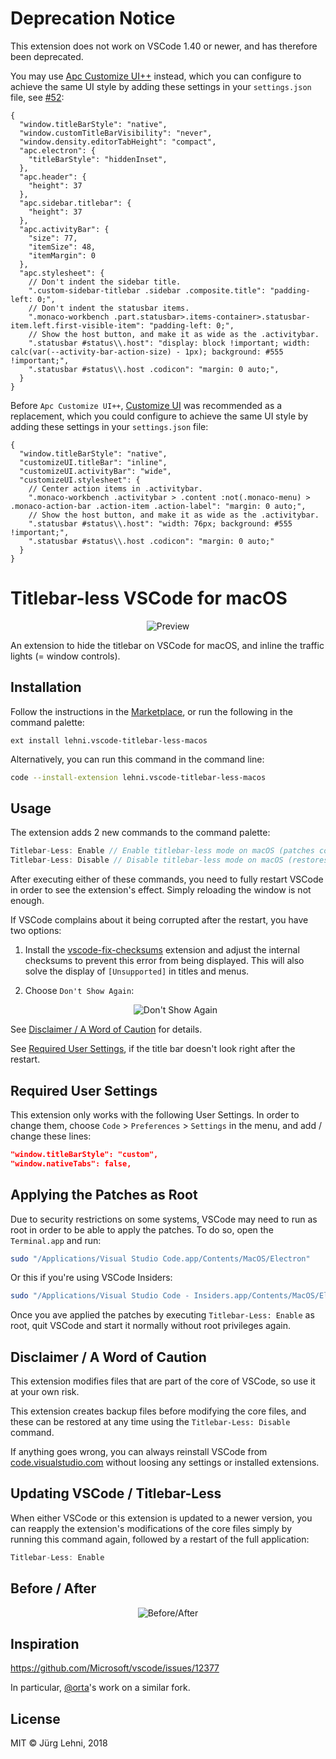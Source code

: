 # Deprecation Notice

This extension does not work on VSCode 1.40 or newer, and has therefore been
deprecated.

You may use [Apc Customize
UI++](https://marketplace.visualstudio.com/items?itemName=drcika.apc-extension)
instead, which you can configure to achieve the same UI style by adding these
settings in your `settings.json` file, see [#52](https://github.com/drcika/apc-extension/issues/52):

```jsonc
{
  "window.titleBarStyle": "native",
  "window.customTitleBarVisibility": "never",
  "window.density.editorTabHeight": "compact",
  "apc.electron": {
    "titleBarStyle": "hiddenInset",
  },
  "apc.header": {
    "height": 37
  },
  "apc.sidebar.titlebar": {
    "height": 37
  },
  "apc.activityBar": {
    "size": 77,
    "itemSize": 48,
    "itemMargin": 0
  },
  "apc.stylesheet": {
    // Don't indent the sidebar title.
    ".custom-sidebar-titlebar .sidebar .composite.title": "padding-left: 0;",
    // Don't indent the statusbar items.
    ".monaco-workbench .part.statusbar>.items-container>.statusbar-item.left.first-visible-item": "padding-left: 0;",
    // Show the host button, and make it as wide as the .activitybar.
    ".statusbar #status\\.host": "display: block !important; width: calc(var(--activity-bar-action-size) - 1px); background: #555 !important;",
    ".statusbar #status\\.host .codicon": "margin: 0 auto;",
  }
}
```

Before `Apc Customize UI++`, [Customize
UI](https://marketplace.visualstudio.com/items?itemName=iocave.customize-ui) was
recommended as a replacement, which you could configure to achieve the same UI
style by adding these settings in your `settings.json` file:

```jsonc
{
  "window.titleBarStyle": "native",
  "customizeUI.titleBar": "inline",
  "customizeUI.activityBar": "wide",
  "customizeUI.stylesheet": {
    // Center action items in .activitybar.
    ".monaco-workbench .activitybar > .content :not(.monaco-menu) > .monaco-action-bar .action-item .action-label": "margin: 0 auto;",
    // Show the host button, and make it as wide as the .activitybar.
    ".statusbar #status\\.host": "width: 76px; background: #555 !important;",
    ".statusbar #status\\.host .codicon": "margin: 0 auto;"
  }
}
```

# Titlebar-less VSCode for macOS

<p align="center">
  <img src="https://raw.githubusercontent.com/lehni/vscode-titlebar-less-macos/master/resources/preview.png" alt="Preview">
</p>

An extension to hide the titlebar on VSCode for macOS, and inline the traffic
lights (= window controls).

## Installation

Follow the instructions in the
[Marketplace](https://marketplace.visualstudio.com/items?itemName=lehni.vscode-titlebar-less-macos),
or run the following in the command palette:

```shell
ext install lehni.vscode-titlebar-less-macos
```

Alternatively, you can run this command in the command line:

```sh
code --install-extension lehni.vscode-titlebar-less-macos
```

## Usage

The extension adds 2 new commands to the command palette:

```js
Titlebar-Less: Enable // Enable titlebar-less mode on macOS (patches core files)
Titlebar-Less: Disable // Disable titlebar-less mode on macOS (restores core files)
```

After executing either of these commands, you need to fully restart VSCode in
order to see the extension's effect. Simply reloading the window is not enough.

If VSCode complains about it being corrupted after the restart, you have two
options:

1. Install the
   [vscode-fix-checksums](https://marketplace.visualstudio.com/items?itemName=lehni.vscode-fix-checksums)
   extension and adjust the internal checksums to prevent this error from being
   displayed. This will also solve the display of `[Unsupported]` in titles and
   menus.

2. Choose `Don't Show Again`:
    <p align="center">
      <img src="https://raw.githubusercontent.com/lehni/vscode-titlebar-less-macos/master/resources/dont-show-again.png" alt="Don't Show Again">
    </p>

See [Disclaimer / A Word of Caution](#disclaimer--a-word-of-caution) for
details.

See [Required User Settings](#required-user-settings), if the title bar doesn't look right after the restart.

## Required User Settings

This extension only works with the following User Settings. In order to change
them, choose `Code` > `Preferences` > `Settings` in the menu, and add / change
these lines:

```json
"window.titleBarStyle": "custom",
"window.nativeTabs": false,
 ```

## Applying the Patches as Root

Due to security restrictions on some systems, VSCode may need to run as root
in order to be able to apply the patches. To do so, open the `Terminal.app` and
run:

```sh
sudo "/Applications/Visual Studio Code.app/Contents/MacOS/Electron"
```

Or this if you're using VSCode Insiders:

```sh
sudo "/Applications/Visual Studio Code - Insiders.app/Contents/MacOS/Electron"
```

Once you ave applied the patches by executing `Titlebar-Less: Enable` as root,
quit VSCode and start it normally without root privileges again.

## Disclaimer / A Word of Caution

This extension modifies files that are part of the core of VSCode, so use it at
your own risk.

This extension creates backup files before modifying the core files, and these
can be restored at any time using the `Titlebar-Less: Disable` command.

If anything goes wrong, you can always reinstall VSCode from
[code.visualstudio.com](https://code.visualstudio.com/download) without loosing
any settings or installed extensions.

## Updating VSCode / Titlebar-Less

When either VSCode or this extension is updated to a newer version, you can
reapply the extension's modifications of the core files simply by running this
command again, followed by a restart of the full application:

```js
Titlebar-Less: Enable
```

## Before / After

<p align="center">
  <img src="https://raw.githubusercontent.com/lehni/vscode-titlebar-less-macos/master/resources/before-after.png" alt="Before/After">
</p>

## Inspiration

https://github.com/Microsoft/vscode/issues/12377

In particular, [@orta](https://github.com/orta)'s work on a similar fork.

## License

MIT © Jürg Lehni, 2018
